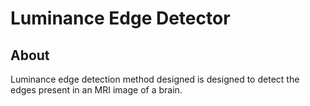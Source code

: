 # **Luminance Edge Detector**
## About
Luminance edge detection method designed is designed to detect the edges present in an MRI image of a brain. 
